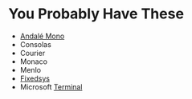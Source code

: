 # You Probably Have These

-   [Andalé Mono](https://learn.microsoft.com/en-us/typography/font-list/andale-mono)
-   Consolas
-   Courier
-   Monaco
-   Menlo
-   [Fixedsys](https://en.wikipedia.org/wiki/Fixedsys)
-   Microsoft [Terminal](https://en.wikipedia.org/wiki/Terminal_%28typeface%29)
